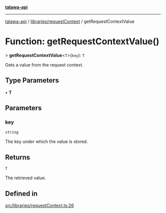 [**talawa-api**](../../../README.md)

***

[talawa-api](../../../modules.md) / [libraries/requestContext](../README.md) / getRequestContextValue

# Function: getRequestContextValue()

\> **getRequestContextValue**\<`T`\>(`key`): `T`

Gets a value from the request context.

## Type Parameters

• **T**

## Parameters

### key

`string`

The key under which the value is stored.

## Returns

`T`

The retrieved value.

## Defined in

[src/libraries/requestContext.ts:26](https://github.com/PalisadoesFoundation/talawa-api/blob/039b0f127fb8caa46d57186ab4b3bb27fe150903/src/libraries/requestContext.ts#L26)
